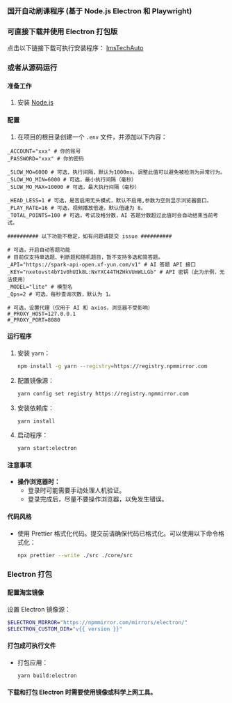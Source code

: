 ### 国开自动刷课程序 (基于 Node.js Electron 和 Playwright)

### 可直接下载并使用 Electron 打包版
点击以下链接下载可执行安装程序：
[ImsTechAuto](https://github.com/2468785842/ImsTech/releases/latest/download/ImsTechAuto.exe)

### 或者从源码运行

#### 准备工作
1. 安装 [Node.js](https://nodejs.org/zh-cn)

#### 配置
1. 在项目的根目录创建一个 `.env` 文件，并添加以下内容：
```properties
_ACCOUNT="xxx" # 你的账号
_PASSWORD="xxx" # 你的密码

_SLOW_MO=6000 # 可选，执行间隔，默认为1000ms。调整此值可以避免被检测为异常行为。
_SLOW_MO_MIN=6000 # 可选，最小执行间隔（毫秒）
_SLOW_MO_MAX=10000 # 可选，最大执行间隔（毫秒）

_HEAD_LESS=1 # 可选，是否启用无头模式，默认不启用,参数为空则显示浏览器窗口。
_PLAY_RATE=16 # 可选，视频播放倍速，默认倍速为 8。
_TOTAL_POINTS=100 # 可选，考试及格分数，AI 答题分数超过此值时会自动结束当前考试。

########## 以下功能不稳定，如有问题请提交 issue ##########

# 可选，开启自动答题功能
# 目前仅支持单选题、判断题和随机题目，暂不支持多选和简答题。
_API="https://spark-api-open.xf-yun.com/v1" # AI 答题 API 接口
_KEY="nxetovst4bY1v0hUIk8L:NxYXC44THZHkVUmWLLGb" # API 密钥（此为示例，无法使用）
_MODEL="lite" # 模型名
_Qps=2 # 可选，每秒查询次数，默认为 1。

# 可选，设置代理（仅用于 AI 和 axios，浏览器不受影响）
#_PROXY_HOST=127.0.0.1
#_PROXY_PORT=8080
```

#### 运行程序
1. 安装 `yarn`：
   ```bash
   npm install -g yarn --registry=https://registry.npmmirror.com
   ```

2. 配置镜像源：
   ```bash
   yarn config set registry https://registry.npmmirror.com
   ```

3. 安装依赖库：
   ```bash
   yarn install
   ```

4. 启动程序：
   ```bash
   yarn start:electron
   ```

#### 注意事项
- **操作浏览器时：**
  - 登录时可能需要手动处理人机验证。
  - 登录完成后，尽量不要操作浏览器，以免发生错误。

#### 代码风格
- 使用 Prettier 格式化代码。提交前请确保代码已格式化。可以使用以下命令格式化：
  ```bash
  npx prettier --write ./src ./core/src
  ```

### Electron 打包

#### 配置淘宝镜像
设置 Electron 镜像源：
```bash
$ELECTRON_MIRROR="https://npmmirror.com/mirrors/electron/"
$ELECTRON_CUSTOM_DIR="v{{ version }}"
```

#### 打包成可执行文件
- 打包应用：
  ```bash
  yarn build:electron
  ```

#### 下载和打包 Electron 时需要使用镜像或科学上网工具。